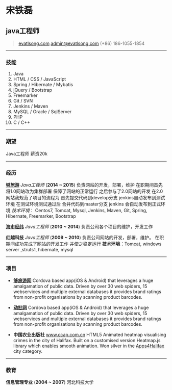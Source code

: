 # 宋铁磊
## java工程师

> [evatlsong.com][]
> [admin@evatlsong.com](mailto:admin@evatlsong.com)
> (+86) 186-1055-1854

------

### 技能

1. Java
2. HTML / CSS / JavaScript
3. Spring / Hibernate / Mybatis
4. jQuery / Bootstrap
5. Freemarker
6. Git / SVN
7. Jenkins / Maven
8. MySQL / Oracle / SqlServer
9. PHP
10. C / C++


------

### 期望

Java工程师 薪资20k

------

### 经历

**[够旅游][]** *Java工程师* (__2014 ~ 2015__)
	负责网站的开发，部署，维护
	在职期间首先将1.0网站改为集群部署 保障了网站的正常运行
	之后参与了2.0网站的开发
	在2.0网站我规范了项目的流程为
	首先提交代码到develop分支 jenkins自动发布到测试环境
  在测试环境测试通过后 合并代码到master分支 jenkins 会自动发布到正式环境
	*技术环境*： Centos7, Tomcat, Mysql, Jenkins, Maven, Git, Spring, Hibernate, Freemarker, Bootstrap

**[海市经纬][]** *Java工程师* (__2010 ~ 2014__)
    负责公司各个项目的维护，开发工作

**红越科技** *Java工程师* (__2009 ~ 2010__)
    负责公司网站的开发，部署，维护。
    在职期间成功完成了网站的开发工作 并使之稳定运行
    **技术环境**：Tomcat, windows server ,struts1, hibernate, mysql

------

### 项目

* **[够旅游网][够旅游]**
	Cordova based app(iOS & Android) that leverages a huge amalgamation of public data. Driven by over 30 web spiders, 15 webservices and multiple external databases it provides brand ratings from non-profit organisations by scanning product barcodes.

* **[动批网][]**
	Cordova based app(iOS & Android) that leverages a huge amalgamation of public data. Driven by over 30 web spiders, 15 webservices and multiple external databases it provides brand ratings from non-profit organisations by scanning product barcodes.

* **中国农业出版社**
	<a href=http://www.ccap.com.cn class=not-printed>www.ccap.com.cn</a>
	HTML5 Animated heatmap visualising crimes in the city of Halifax. Built on a customised version Heatmap.js library which enables smooth animation. Won silver in the [Apps4Halifax](http://apps4halifax.ca/) city category.

------

### 教育

**信息管理专业** (__2004 ~ 2007__)
	河北科技大学

[evatlsong.com]: http://evatlsong.com "evatlsong"
[够旅游]: http://goutrip.com "够旅游"
[动批网]: http://dongpi.com "动批网"
[海市经纬]: http://ehm.com.cn "海市经纬"
